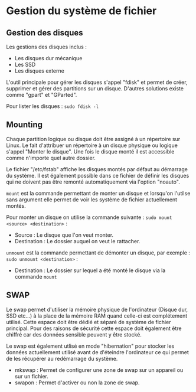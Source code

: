 # Gestion du système de fichier

## Gestion des disques

Les gestions des disques inclus :

* Les disques dur mécanique
* Les SSD
* Les disques externe 

L'outil principale pour gérer les disques s'appel "fdisk" et permet de créer, supprimer et gérer des partitions sur un disque. D'autres solutions existe comme "gpart" et "GParted".

Pour lister les disques : `sudo fdisk -l`

## Mounting

Chaque partition logique ou disque doit être assigné à un répertoire sur Linux. Le fait d'attribuer un répertoire à un disque physique ou logique s'appel "Monter le disque". Une fois le disque monté il est accessible comme n'importe quel autre dossier.

Le fichier "/etc/fstab" affiche les disques montés par défaut au démarrage du système. Il est également possible dans ce fichier de définir les disques qui ne doivent pas être remonté automatiquement via l'option "noauto".

`mount` est la commande permettant de monter un disque et lorsqu'on l'utilse sans argument elle permet de voir les système de fichier actuellement montés.

Pour monter un disque on utilise la commande suivante : `sudo mount <source> <destination>` :

* Source : Le disque que l'on veut monter.
* Destination : Le dossier auquel on veut le rattacher.

`unmount` est la commande permettant de démonter un disque, par exemple : `sudo unmount <destination>` :

* Destination : Le dossier sur lequel a été monté le disque via la commande `mount`

## SWAP

Le swap permet d'utiliser la mémoire physique de l'ordinateur (Disque dur, SSD etc...) à la place de la mémoire RAM quand celle-ci est complétement utilisé. Cette espace doit être dédié et séparé de système de fichier principal. Pour des raisons de sécurité cette espace doit également être chiffré car des données sensible peuvent y être stocké.

Le swap est également utlisé en mode "hibernation" pour stocker les données actuellement utilisé avant de d'éteindre l'ordinateur ce qui permet de les récupérer au redémarrage du système.

* mkswap : Permet de configurer une zone de swap sur un appareil ou sur un fichier.
* swapon : Permet d'activer ou non la zone de swap.
